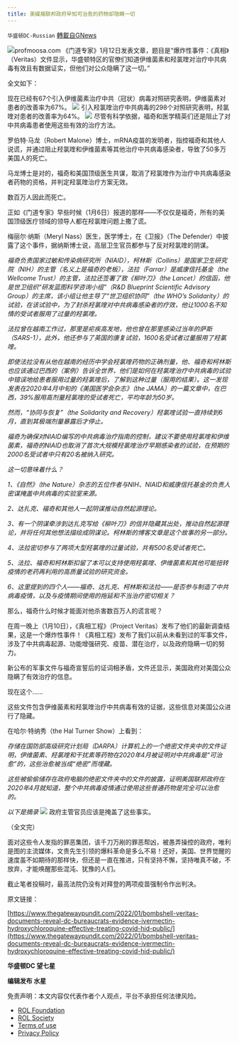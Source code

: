 ```yaml
---
title: 美媒揭联邦政府早知可治愈的药物却隐瞒一切
---
```

`华盛顿DC-Russian` [轉載自GNews](https://gnews.org/zh-hans/1856470/)

![](https://assets.gnews.org/wp-content/uploads/2022/01/C.png)profmoosa.com
《门道专家》1月12日发表文章，题目是“爆炸性事件：《真相》（Veritas）文件显示，华盛顿特区的官僚们知道伊维菌素和羟氯喹对治疗中共病毒有效且有数据证实，但他们对公众隐瞒了这一切。”

全文如下：

现在已经有67个引入伊维菌素治疗中共（冠状）病毒对照研究表明，伊维菌素对患者的改善率为67%。
![](https://assets.gnews.org/wp-content/uploads/2022/01/1-181.jpg)
引入羟氯喹治疗中共病毒的298个对照研究表明，羟氯喹对患者的改善率为64%。
![](https://assets.gnews.org/wp-content/uploads/2022/01/12-5.jpg)
尽管有科学依据，福奇和医学精英们还是阻止了对中共病毒患者使用这些有效的治疗方法。

罗伯特·马龙（Robert Malone）博士，mRNA疫苗的发明者，指控福奇和其他人说谎，并通过阻止羟氯喹和伊维菌素等其他治疗中共病毒感染者，导致了50多万美国人的死亡。

马龙博士是对的，福奇和美国顶级医生共谋，取消了羟氯喹作为治疗中共病毒感染者药物的资格，并判定羟氯喹治疗方案无效。

数百万人因此而死亡。

正如《门道专家》早些时候（1月6日）报道的那样——不仅仅是福奇，所有的美国顶级医疗领域的领导人都在羟氯喹问题上撒了谎。

梅丽尔·纳斯（Meryl Nass）医生，医学博士，在《卫报》（The Defender）中披露了这个事件，据纳斯博士说，高层卫生官员都参与了反对羟氯喹的阴谋。

*福奇负责国家过敏和传染病研究所（NIAID），柯林斯（Collins）是国家卫生研究院（NIH）的主管（名义上是福奇的老板），法拉（Farrar）是威康信托基金（the Wellcome Trust）的主管，法拉还签署了致《柳叶刀》（the Lancet）的信函，他是世卫组织“研发蓝图科学咨询小组”（R&D Blueprint Scientific Advisory Group）的主席，该小组让他主导了“世卫组织协同”（the WHO’s Solidarity）的试验，在该试验中，为了封杀羟氯喹对中共病毒感染者的疗效，他让1000名不知情的受试者服用了过量的羟氯喹。*

*法拉曾在越南工作过，那里是疟疾高发地，他也曾在那里感染过当年的萨斯（SARS-1），此外，他还参与了英国的康复试验，1600名受试者过量服用了羟氯喹。*

*即使法拉没有从他在越南的经历中学会羟氯喹药物的正确剂量，他、福奇和柯林斯也应该通过巴西的（案例）告诉全世界，他们是如何在羟氯喹治疗中共病毒的试验中错误地给患者服用过量的羟氯喹后，了解到这种过量（服用的结果）。这一发现发表在2020年4月中旬的《美国医学会杂志》（the JAMA）的一篇文章中，在巴西，39%服用高剂量羟氯喹的受试者死亡，平均年龄为50岁。*

*然而，“协同与恢复”（the Solidarity and Recovery）羟氯喹试验一直持续到6月，直到其极端剂量暴露后才停止。*

*福奇为确保对NIAID编写的中共病毒治疗指南的控制，建议不要使用羟氯喹和伊维菌素，福奇的NIAID也取消了首次大规模羟氯喹治疗早期感染者的试验，在预期的2000名受试者中只有20名被纳入研究。*

*这一切意味着什么？*

*1、《自然》（the Nature）杂志的五位作者与NIH、NIAID和威康信托基金的负责人密谋掩盖中共病毒的实验室来源。*

*2、达扎克、福奇和其他人一起阴谋推动自然起源理论。*

*3、有一个阴谋牵涉到达扎克写给《柳叶刀》的信并隐藏其出处，推动自然起源理论，并将任何其他想法描绘成阴谋论。柯林斯的博客文章是这个故事的另一部分。*

*4、法拉密切参与了两项大型羟氯喹的过量试验，共有500名受试者死亡。*

*5、法拉、福奇和柯林斯扣留了本可以支持使用羟氯喹、伊维菌素和其他可能扭转疫情的老药再利用的高质量试验的研究资金。*

*6、这里提到的四个人——福奇、达扎克、柯林斯和法拉——是否参与制造了中共病毒疫情，以及与疫情期间使用的拖延和不当治疗密切相关？*

那么，福奇什么时候才能面对他杀害数百万人的谎言呢？

在周一晚上（1月10日），《真相工程》（Project Veritas）发布了他们的最新调查结果，这是一个爆炸性事件！《真相工程》发布了我们以前从未看到过的军事文件，涉及了中共病毒起源、功能增强研究、疫苗、潜在治疗，以及政府隐瞒一切的努力。

新公布的军事文件与福奇宣誓后的证词相矛盾，文件还显示，美国政府对美国公众隐瞒了有效治疗的信息。

现在这个……

这些文件包含伊维菌素和羟氯喹治疗中共病毒有效的证据，这些信息对美国公众进行了隐藏。

在哈尔·特纳秀（the Hal Turner Show）上看到：

*存储在国防部高级研究计划局（DARPA）计算机上的一个绝密文件夹中的文件证明，伊维菌素、羟氯喹和干扰素等药物在2020年4月被证明对中共病毒是“可治愈”的，这些治愈被当成“绝密”而埋藏。*

*这些被偷偷储存在政府电脑的绝密文件夹中的文件的披露，证明美国联邦政府在2020年4月就知道，整个中共病毒疫情通过使用这些普通药物是完全可以治愈的。*

*以下是摘录*
![](https://assets.gnews.org/wp-content/uploads/2022/01/3-24.png)
政府主管官员应该是掩盖了这些事实。

（全文完）

面对这些令人发指的罪恶集团，该千刀万剐的罪恶帮凶，被愚弄操控的政府，唯利是图的主流媒体，文贵先生引领的爆料革命是多么不易！还好，美国、世界觉醒的速度虽不如期待的那样快，但还是一直在推进，只有坚持不懈，坚持唯真不破，不放弃，才能唤醒那些混沌、犹豫的人们。

截止笔者投稿时，最高法院仍没有对拜登的两项疫苗强制令作出判决。

原文链接：

[https://www.thegatewaypundit.com/2022/01/bombshell-veritas-documents-reveal-dc-bureaucrats-evidence-ivermectin-hydroxychloroquine-effective-treating-covid-hid-public/](https://www.thegatewaypundit.com/2022/01/bombshell-veritas-documents-reveal-dc-bureaucrats-evidence-ivermectin-hydroxychloroquine-effective-treating-covid-hid-public/)

**华盛顿DC 望七星**

**编辑发布  水星**

 

免责声明：本文内容仅代表作者个人观点，平台不承担任何法律风险。

- [ROL Foundation](https://rolfoundation.org/)
- [ROL Society](https://rolsociety.org/)
- [Terms of use](https://gnews.org/terms-of-use-3/)
- [Privacy Policy](https://gnews.org/privacy-policy/)
